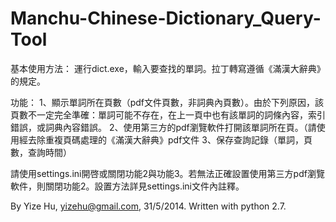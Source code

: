 # Manchu-Chinese-Dictionary_Query-Tool

基本使用方法：
運行dict.exe，輸入要查找的單詞。拉丁轉寫遵循《滿漢大辭典》的規定。

功能：
1、顯示單詞所在頁數（pdf文件頁數，非詞典內頁數）。由於下列原因，該頁數不一定完全準確：單詞可能不存在，在上一頁中也有該單詞的詞條內容，索引錯誤，或詞典內容錯誤。
2、使用第三方的pdf瀏覽軟件打開該單詞所在頁。（請使用經去除重複頁碼處理的《滿漢大辭典》pdf文件
3、保存查詢記錄（單詞，頁數，查詢時間）

請使用settings.ini開啓或關閉功能2與功能3。若無法正確設置使用第三方pdf瀏覽軟件，則關閉功能2。設置方法詳見settings.ini文件內註釋。

By Yize Hu, yizehu@gmail.com, 31/5/2014. Written with python 2.7.
